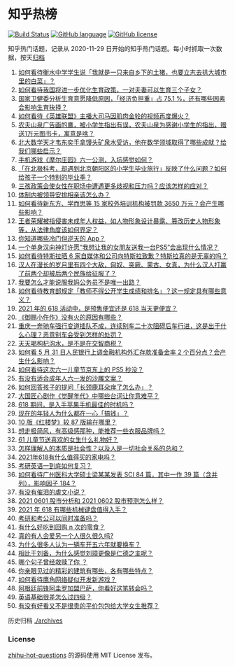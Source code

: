 # 知乎热榜
[![Build Status](https://github.com/ToWeLong/zhihu-hot-questions/workflows/CI/badge.svg)](https://github.com/ToWeLong/zhihu-hot-questions/actions)
[![GitHub language](https://img.shields.io/badge/language-golang-orange.svg)](https://golang.org/)
[![GitHub license](https://img.shields.io/github/license/ToWeLong/zhihu-hot-questions)](https://github.com/ToWeLong/zhihu-hot-questions/blob/main/LICENSE)

知乎热门话题，记录从 2020-11-29 日开始的知乎热门话题。每小时抓取一次数据，按天[归档](./archives)

<!-- BEGIN -->

1. [如何看待衡水中学学生说「我就是一只来自乡下的土猪，也要立志去拱大城市里的白菜」？](https://www.zhihu.com/question/462345321)
1. [如何看待我国将进一步优化生育政策，一对夫妻可以生育三个子女？](https://www.zhihu.com/question/462390587)
1. [国家卫健委分析生育意愿降低原因，「经济负担重」占 75.1 %，还有哪些因素会影响生育抉择？](https://www.zhihu.com/question/462526540)
1. [如何看待《英雄联盟》主播大司马因肌肉金轮的视频再度爆火？](https://www.zhihu.com/question/461809084)
1. [农夫山泉广告画的鹰，被小学生指出有误，农夫山泉为感谢小学生的指出，赠送1万元图书卡，寓意是啥？](https://www.zhihu.com/question/462023008)
1. [北大数学天才韦东奕手拿馒头矿泉水受访，他在数学领域取得了哪些成就？给我们哪些启示？](https://www.zhihu.com/question/462169322)
1. [手机游戏《摩尔庄园》六一公测，入坑感觉如何？](https://www.zhihu.com/question/458172840)
1. [「在北极科考，却遇到北京朝阳区的小学生毕业旅行」反映了什么问题？如何给孩子一个特别的毕业季？](https://www.zhihu.com/question/461429592)
1. [三孩政策会使女性在职场中遭遇更多歧视和压力吗？应该怎样的应对？](https://www.zhihu.com/question/462489226)
1. [体制内被领导安排相亲该怎么办？](https://www.zhihu.com/question/460637014)
1. [如何看待新东方、学而思等 15 家校外培训机构被罚款 3650 万元？会产生哪些影响？](https://www.zhihu.com/question/462535567)
1. [王者荣耀被指侵害未成年人权益，如人物形象设计暴露、篡改历史人物形象等，从法律角度该如何界定？](https://www.zhihu.com/question/462570583)
1. [你知道哪些冷门但逆天的 App？](https://www.zhihu.com/question/37524914)
1. [一个单身汉向神灯许愿“我想让我的女朋友送我一台PS5”会出现什么情况？](https://www.zhihu.com/question/441177338)
1. [如何看待特斯拉晒 6 家自媒体和公司向特斯拉致歉？特斯拉真的是无辜的吗？](https://www.zhihu.com/question/462076486)
1. [汉人在漫长的岁月里有四个大敌，匈奴、突厥、蒙古、女真，为什么汉人打赢了前两个却被后两个民族给征服了？](https://www.zhihu.com/question/353844694)
1. [我要怎么才能说服我妈公务员不是唯一出路？](https://www.zhihu.com/question/455473165)
1. [如何看待教育部规定「教师不得公开学生成绩和排名」？这一规定具有哪些意义？](https://www.zhihu.com/question/462602539)
1. [2021 年的 618 活动中，是预售便宜还是 618 当天更便宜？](https://www.zhihu.com/question/461194384)
1. [《御赐小仵作》没有火的原因有哪些？](https://www.zhihu.com/question/457943894)
1. [重庆一奔驰车强行变道插队不成，连续别车二十次阻碍后车行进，这是出于什么心理？恶意别车会受到怎样的处罚？](https://www.zhihu.com/question/462354167)
1. [天天喝枸杞泡水，是不是在交智商税？](https://www.zhihu.com/question/454743302)
1. [如何看 5 月 31 日人民银行上调金融机构外汇存款准备金率 2 个百分点？会产生什么影响？](https://www.zhihu.com/question/462414275)
1. [如何看待这次六一儿童节京东上的 PS5 秒没？](https://www.zhihu.com/question/462492031)
1. [有没有适合成年人六一发的沙雕文案？](https://www.zhihu.com/question/462199746)
1. [如何回答孩子的提问「长颈鹿耳朵痒了怎么办」？](https://www.zhihu.com/question/459060337)
1. [大国匠心剧作《觉醒年代》中哪些台词让你意难平？](https://www.zhihu.com/question/461299889)
1. [618 期间，是入手苹果手机最佳的时机吗？](https://www.zhihu.com/question/462455215)
1. [现在的年轻人为什么都在一心「搞钱」？](https://www.zhihu.com/question/450839670)
1. [10 版《红楼梦》较 87 版输在哪里？](https://www.zhihu.com/question/456112781)
1. [想走极简风，有高级感那种，能推荐一些衣服品牌吗？](https://www.zhihu.com/question/445505751)
1. [61 儿童节送喜欢的女生什么礼物好？](https://www.zhihu.com/question/278700922)
1. [怎样理解人的本质是社会性？以及人是一切社会关系的总和？](https://www.zhihu.com/question/298007344)
1. [2021年618有什么值得买的家电吗？](https://www.zhihu.com/question/455683881)
1. [考研英语一到底如何复习？](https://www.zhihu.com/question/312253149)
1. [如何看待广州医科大学硕士梁某某发表 SCI 84 篇，其中一作 39 篇（含并列），影响因子 184？](https://www.zhihu.com/question/462366877)
1. [有没有催泪的虐文小说？](https://www.zhihu.com/question/437052793)
1. [2021 0601 股市分析和 2021 0602 股市预测怎么样？](https://www.zhihu.com/question/462476338)
1. [2021 年 618 有哪些机械键盘值得入手？](https://www.zhihu.com/question/458238042)
1. [考研和考公可以同时准备吗？](https://www.zhihu.com/question/461189261)
1. [有什么好吃到回购 n 次的零食？](https://www.zhihu.com/question/351402153)
1. [真的有人会爱另一个人很久很久吗?](https://www.zhihu.com/question/458960074)
1. [为什么很多人认为一辆车开五六年就要换车？](https://www.zhihu.com/question/37958506)
1. [相比于刘备，为什么感觉刘璋更像是仁德之主呢？](https://www.zhihu.com/question/461096434)
1. [哪个句子曾经救赎了你 ？](https://www.zhihu.com/question/453706577)
1. [你亲眼见过的精彩的建筑有哪些，各有哪些特点？](https://www.zhihu.com/question/22224895)
1. [如何看待鹰角网络疑似开发新游戏？](https://www.zhihu.com/question/462250122)
1. [阿根廷前锋阿圭罗加盟巴萨，你看好这笔转会吗？](https://www.zhihu.com/question/462469023)
1. [英语基础很差怎么过四级？](https://www.zhihu.com/question/64985067)
1. [有没有好看又不是很贵的平价包包给大学女生推荐？](https://www.zhihu.com/question/291016365)

<!-- END -->

历史归档 [./archives](./archives)


### License
[zhihu-hot-questions](https://github.com/towelong/zhihu-hot-questions) 的源码使用 MIT License 发布。